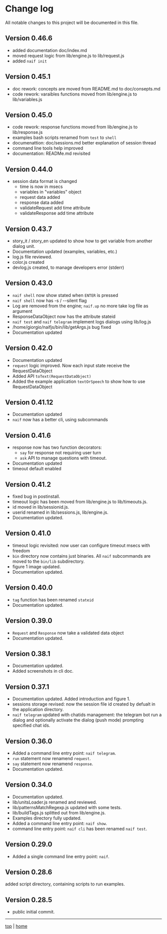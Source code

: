 # Change log

All notable changes to this project will be documented in this file. 

## Version 0.46.6
- added documentation doc/index.md 
- moved request logic from lib/engine.js to lib/request.js 
- added `naif init`

## Version 0.45.1
- doc rework: concepts are moved from README.md  to doc/consepts.md
- code rework: varaibles functions moved from lib/engine.js to lib/variables.js

## Version 0.45.0
- code rework: response functions moved from lib/engine.js to lib/response.js
- examples bash scripts renamed from `test` to `shell` 
- documenattion: doc/sessions.md better explanation of session thread 
- command line tools help improved 
- documentation: READMe.md revisited

## Version 0.44.0
- session data format is changed
  - time is now in msecs
  - variables in "variables" object
  - request data added
  - response data added
  - validateRequest add time attribute
  - validateResponse add time attribute

## Version 0.43.7
- story_it / story_en updated to show how to get variable from another dialog unit. 
- Documentation updated (examples, variables, etc.)
- log.js file reviewed. 
- color.js created
- devlog.js created, to manage developers error (stderr)

## Version 0.43.0
- `naif shell` now show stated when `ENTER` is pressed 
- `naif shell` now has -s / --silent flag 
- Log are removed from the engine; `naif.up` no more take log file as argument
- ResponseDataObject now has the attribute stateid
- `naif test` and `naif telegram` implement logs dialogs using lib/log.js
- /home/giorgio/naifjs/bin/lib/getArgs.js bug fixed 
- Documentation updated

## Version 0.42.0
- Documentation updated
- `request` logic improved. Now each input state receive the RequestDataObject
- Added API `toText(RequestDataObject)` 
- Added the example application `textOrSpeech` to show how to use RequestDataObject

## Version 0.41.12
- Documentation updated
- `naif` now has  a better cli, using subcommands

## Version 0.41.6
- response now has two function decorators: 
  - `say` for response not requiring user turn 
  - `ask` API  to manage questions with timeout. 
- Documentation updated
- timeout default enabled

## Version 0.41.2
- fixed bug in postinstall. 
- timeout logic has been moved from lib/engine.js to lib/timeouts.js. 
- id moved in lib/sessionid.js. 
- userid renamed in lib/sessions.js, lib/engine.js. 
- Documentation updated. 

## Version 0.41.0 
- timeout logic revisited: now user can configure timeout msecs with freedom 
- `bin` directory now contains just binaries. All `naif` subcommands are moved to the `bin/lib` subdirectory.
- figure 1 image updated.
- Documentation updated. 

## Version 0.40.0 
- `tag` function has been renamed `stateid`
- Documentation updated. 

## Version 0.39.0 
- `Request`  and `Response` now take a validated data object
- Documentation updated. 

## Version 0.38.1 
- Documentation updated. 
- Added screenshots in cli doc. 

## Version 0.37.1 
- Documentation updated. Added introduction and figure 1. 
- sessions storage revised: now the session file id created by defualt in the application directory.
- `naif telegram` updated with chatids management: 
  the telegram bot run a dialog and optionally activate the dialog (push mode) prompting specified chat ids.

## Version 0.36.0 
- Added a command line entry point: `naif telegram`.
- `run` statement now renamend `request`. 
- `say` statement now renamend `response`. 
- Documentation updated. 

## Version 0.34.0 
- Documentation updated. 
- lib/unitsLoader.js renamed and reviewed.
- lib/patternsMatchRegexp.js updated with some tests.
- lib/buildTags.js splitted out from lib/engine.js.
- Examples directory fully updated.
- Added a command line entry point: `naif show`.
- command line entry point: `naif cli` has been renamed `naif test`.

## Version 0.29.0 
- Added a single command line entry point: `naif`.

## Version 0.28.6 
 added script directory, containing scripts to run examples.

## Version 0.28.5 
- public initial commit.

---

[top](#) | [home](../README.md)

